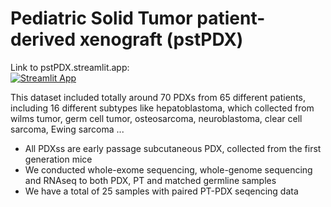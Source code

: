 # Pediatric Solid Tumor patient-derived xenograft (pstPDX)  <br />
Link to pstPDX.streamlit.app: <br />
[![Streamlit App](https://static.streamlit.io/badges/streamlit_badge_black_white.svg)](https://pstPDX.streamlit.app) <br />

This dataset included totally around 70 PDXs from 65 different patients, including 16 different subtypes like hepatoblastoma, which collected from wilms tumor, germ cell tumor, osteosarcoma, neuroblastoma, clear cell sarcoma, Ewing sarcoma ... <br />
- All PDXss are early passage subcutaneous PDX, collected from the first generation mice <br />
- We conducted whole-exome sequencing, whole-genome sequencing and RNAseq to both PDX, PT and matched germline samples<br />
- We have a total of 25 samples with paired PT-PDX seqencing data<br />

